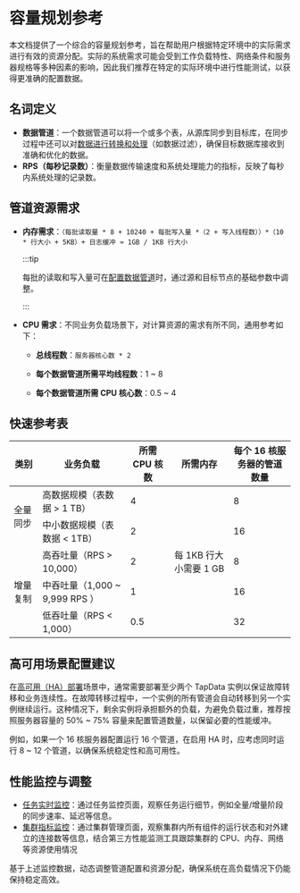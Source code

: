 # 容量规划参考

本文档提供了一个综合的容量规划参考，旨在帮助用户根据特定环境中的实际需求进行有效的资源分配。实际的系统需求可能会受到工作负载特性、网络条件和服务器规格等多种因素的影响，因此我们推荐在特定的实际环境中进行性能测试，以获得更准确的配置数据。

## 名词定义

* **数据管道**：一个数据管道可以将一个或多个表，从源库同步到目标库，在同步过程中还可以对[数据进行转换和处理](../user-guide/data-pipeline/data-development/process-node.md)（如数据过滤），确保目标数据库接收到准确和优化的数据。
* **RPS（每秒记录数）**：衡量数据传输速度和系统处理能力的指标，反映了每秒内系统处理的记录数。

## 管道资源需求

* **内存需求**：`（每批读取量 * 8 + 10240 + 每批写入量 *（2 + 写入线程数））*（10 * 行大小 + 5KB）+ 日志缓冲 ≈ 1GB / 1KB 行大小`

  :::tip

  每批的读取和写入量可在[配置数据管道](../user-guide/data-pipeline/copy-data/manage-task.md)时，通过源和目标节点的基础参数中调整。

  :::

* **CPU 需求**：不同业务负载场景下，对计算资源的需求有所不同，通用参考如下：

  - **总线程数**：`服务器核心数 * 2`

  - **每个数据管道所需平均线程数**：1 ~ 8

  - **每个数据管道所需 CPU 核心数**：0.5 ~ 4

## 快速参考表

<table>
<thead>
  <tr>
    <th>类别</th>
    <th>业务负载</th>
    <th>所需 CPU 核数</th>
    <th>所需内存</th>
    <th>每个 16 核服务器的管道数量</th>
  </tr></thead>
<tbody>
  <tr>
    <td rowspan="2">全量同步</td>
    <td>高数据规模（表数据 &gt; 1 TB）</td>
    <td>4</td>
    <td rowspan="5">每 1KB 行大小需要 1 GB</td>
    <td>8</td>
  </tr>
  <tr>
    <td>中小数据规模（表数据 &lt; 1TB）</td>
    <td>2</td>
    <td>16</td>
  </tr>
  <tr>
    <td rowspan="3">增量复制</td>
    <td>高吞吐量（RPS &gt; 10,000）</td>
    <td>2</td>
    <td>8</td>
  </tr>
  <tr>
    <td>中吞吐量（1,000 ~ 9,999 RPS ）</td>
    <td>1</td>
    <td>16</td>
  </tr>
  <tr>
    <td>低吞吐量（RPS &lt; 1,000）</td>
    <td>0.5</td>
    <td>32</td>
  </tr>
</tbody>
</table>




## 高可用场景配置建议

在[高可用（HA）部署](install-tapdata-ha.md)场景中，通常需要部署至少两个 TapData 实例以保证故障转移和业务连续性。在故障转移过程中，一个实例的所有管道会自动转移到另一个实例继续运行。这种情况下，剩余实例将承担额外的负载，为避免负载过重，推荐按照服务器容量的 50% ~ 75% 容量来配置管道数量，以保留必要的性能缓冲。

例如，如果一个 16 核服务器配置运行 16 个管道，在启用 HA 时，应考虑同时运行 8 ~ 12 个管道，以确保系统稳定性和高可用性。

## 性能监控与调整

* [任务实时监控](../user-guide/data-pipeline/copy-data/monitor-task.md)：通过任务监控页面，观察任务运行细节，例如全量/增量阶段的同步速率、延迟等信息。
* [集群指标监控](../user-guide/manage-system/manage-cluster.md)：通过集群管理页面，观察集群内所有组件的运行状态和对外建立的连接数等信息，结合第三方性能监测工具跟踪集群的 CPU、内存、网络等资源使用情况

基于上述监控数据，动态调整管道配置和资源分配，确保系统在高负载情况下仍能保持稳定高效。